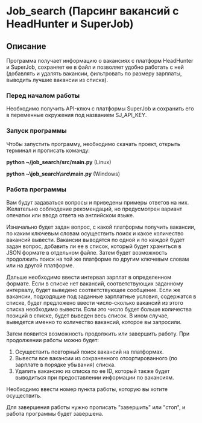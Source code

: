 # Job_search (Парсинг вакансий с HeadHunter и SuperJob)
## Описание
Программа получает информацию о вакансиях с платформ HeadHunter и SuperJob, сохраняет ее в файл и позволяет удобно работать с ней (добавлять и удалять вакансии, фильтровать по размеру зарплаты, выводить лучшие вакансии из списка).

### Перед началом работы
Необходимо получить API-ключ с платформы SuperJob и сохранить его в переменные окружения под названием SJ_API_KEY.

### Запуск программы
Чтобы запустить программу, необходимо скачать проект, открыть терминал и прописать команду:

__python ~/job_search/src/main.py__ (Linux)

__python ~\job_search\src\main.py__ (Windows)

### Работа программы
Вам будут задаваться вопросы и приведены примеры ответов на них. Желательно соблюдение рекомендаций, но предусмотрен вариант опечатки или ввода ответа на английском языке.

Изначально будет задан вопрос, с какой платформы получить вакансии, по каким ключевым словам осуществить поиск и какое количество вакансий вывести.
Вакансии выводятся по одной и по каждой будет задан вопрос, добавить ли ее в список, который будет храниться в JSON формате в отдельном файле.
Затем будет возможность продолжить поиск на той же платформе по другим ключевым словам или на другой платформе.

Дальше необходимо ввести интервал зарплат в определенном формате. 
Если в списке нет вакансий, соответствующих заданному интервалу, будет выведено соответствующее сообщение. 
Если же вакансии, подходящие под заданные зарплатные условия, содержатся в списке, будет предложено ввести число-сколько вакансий из этого списка необходимо вывести. Если это число будет больше количества позиций в списке, будет выведен весь список. В ином случае, выведется именно то количество вакансий, которое вы запросили.

Затем появится возможность продолжить или завершить работу. 
При продолжении работы можно будет:
1. Осуществить повторный поиск вакансий на платформах.
2. Вывести все вакансии из сохраненного отсортированного (по зарплате в порядке убывания) списка.
3. Удалить вакансию из списка по ее ID, который также будет выводиться при предоставлении информации по вакансиям.

Необходимо ввести номер пункта работы, которую вы хотите осуществить.

Для завершения работы нужно прописать "завершить" или "стоп", и работа программы будет завершена.